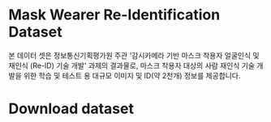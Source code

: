 # Mask Wearer Re-Identification Dataset

본 데이터 셋은 정보통신기획평가원 주관 '감시카메라 기반 마스크 착용자 얼굴인식 및 재인식 (Re-ID) 기술 개발' 과제의 결과물로, 마스크 착용자 대상의 사람 재인식 기술 개발을 위한 학습 및 테스트 용 대규모 이미지 및 ID(약 2천개) 정보를 제공합니다.

# Download dataset
